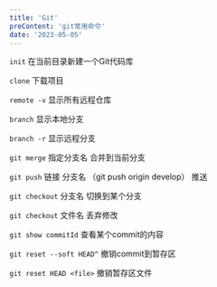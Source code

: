 ```yaml
---
title: 'Git'
preContent: 'git常用命令'
date: '2023-05-05'
---
```


`init` 在当前目录新建一个Git代码库

`clone`  下载项目

`remote -v` 显示所有远程仓库

`branch`  显示本地分支

`branch -r`  显示远程分支



`git merge` 指定分支名   合并到当前分支

`git push` 链接 分支名  （git push origin develop） 推送

`git checkout` 分支名  切换到某个分支

`git checkout` 文件名  丢弃修改

`git show commitId` 查看某个commit的内容


`git reset --soft HEAD^`  撤销commit到暂存区

`git reset HEAD <file>`  撤销暂存区文件
